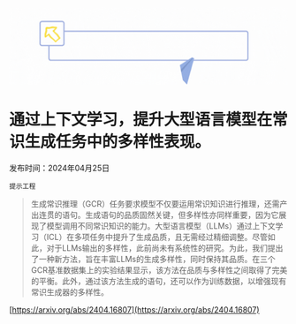 ![](https://raw.githubusercontent.com/HuggingAGI/HuggingArxiv/main/imgs/follow.gif)
# 通过上下文学习，提升大型语言模型在常识生成任务中的多样性表现。
发布时间：2024年04月25日

`提示工程`
> 生成常识推理（GCR）任务要求模型不仅要运用常识知识进行推理，还需产出连贯的语句。生成语句的品质固然关键，但多样性亦同样重要，因为它展现了模型调用不同常识知识的能力。大型语言模型（LLMs）通过上下文学习（ICL）在多项任务中提升了生成品质，且无需经过精细调整。尽管如此，对于LLMs输出的多样性，此前尚未有系统性的研究。为此，我们提出了一种新方法，旨在丰富LLMs的生成多样性，同时保持其品质。在三个GCR基准数据集上的实验结果显示，该方法在品质与多样性之间取得了完美的平衡。此外，通过该方法生成的语句，还可以作为训练数据，以增强现有常识生成器的多样性。



[https://arxiv.org/abs/2404.16807](https://arxiv.org/abs/2404.16807)